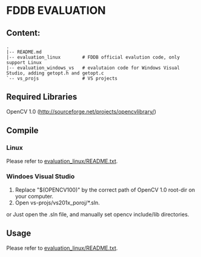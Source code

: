 # FDDB EVALUATION

## Content:
```
.
|-- README.md
|-- evaluation_linux        # FDDB official evalution code, only support Linux
|-- evaluation_windows_vs   # evalutaion code for Windows Visual Studio, adding getopt.h and getopt.c
`-- vs_projs                # VS projects
```

## Required Libraries
OpenCV 1.0 (http://sourceforge.net/projects/opencvlibrary/)

## Compile
### Linux

Please refer to [evaluation_linux/README.txt](evaluation_linux/README.txt).

### Windoes Visual Studio
1. Replace "$(OPENCV100)" by the correct path of OpenCV 1.0 root-dir on your computer. 
1. Open vs-projs/vs201x_poroj/*.sln.

or
Just open the .sln file, and manually set opencv include/lib directories.

## Usage
Please refer to [evaluation_linux/README.txt](evaluation_linux/README.txt).

